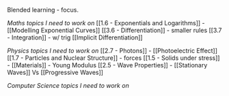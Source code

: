 Blended learning - focus.

*Maths topics I need to work on*
[[1.6 - Exponentials and Logarithms]] - [[Modelling Exponential Curves]] 
[[3.6 - Differentiation]] - smaller rules
[[3.7 - Integration]] - w/ trig
[[Implicit Differentiation]]

*Physics topics I need to work on*
[[2.7 - Photons]] - [[Photoelectric Effect]] 
[[1.7 - Particles and Nuclear Structure]] - forces
[[1.5 - Solids under stress]] - [[Materials]] - Young Modulus
[[2.5 - Wave Properties]]  - [[Stationary Waves]] Vs [[Progressive Waves]] 

*Computer Science topics I need to work on*
